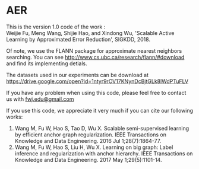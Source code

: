 # AER

This is the version 1.0 code of the work :  
  Weijie Fu, Meng Wang, Shijie Hao, and Xindong Wu, 'Scalable Active Learning by Approximated Error Reduction', SIGKDD, 2018.
  
Of note, we use the FLANN package for approximate nearest neighbors searching. You can see http://www.cs.ubc.ca/research/flann/#download and find its implementing detials.

The datasets used in our experiments can be download at https://drive.google.com/open?id=1ntyr9rOV17KNynDcBjtGLk8lWdPTuFLV

If you have any problem when using this code, please feel free to contact us with fwj.edu@gmail.com

If you use this code, we appreciate it very much if you can cite our following works:
1. Wang M, Fu W, Hao S, Tao D, Wu X. Scalable semi-supervised learning by efficient anchor graph regularization. 
IEEE Transactions on Knowledge and Data Engineering. 2016 Jul 1;28(7):1864-77.
2. Wang M, Fu W, Hao S, Liu H, Wu X. Learning on big graph: Label inference and regularization with anchor hierarchy. 
IEEE Transactions on Knowledge and Data Engineering. 2017 May 1;29(5):1101-14.
